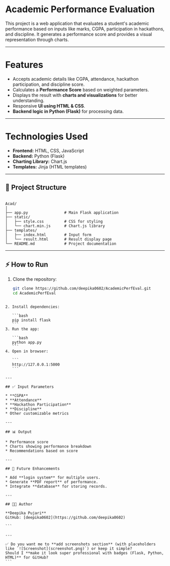 
# Academic Performance Evaluation

This project is a web application that evaluates a student's academic performance based on inputs like marks, CGPA, participation in hackathons, and discipline. It generates a performance score and provides a visual representation through charts.

---

# Features
- Accepts academic details like CGPA, attendance, hackathon participation, and discipline score.
- Calculates a **Performance Score** based on weighted parameters.
- Displays the result with **charts and visualizations** for better understanding.
- Responsive **UI using HTML & CSS**.
- **Backend logic in Python (Flask)** for processing data.

---

# Technologies Used
- **Frontend:** HTML, CSS, JavaScript
- **Backend:** Python (Flask)
- **Charting Library:** Chart.js
- **Templates:** Jinja (HTML templates)

---

## 📂 Project Structure
```

Acad/
│
├── app.py                # Main Flask application
├── static/
│   ├── style.css         # CSS for styling
│   └── chart.min.js      # Chart.js library
├── templates/
│   ├── index.html        # Input form
│   └── result.html       # Result display page
└── README.md             # Project documentation

````

---

## ⚡ How to Run
1. Clone the repository:
   ```bash
   git clone https://github.com/deepika0602/AcademicPerfEval.git
   cd AcademicPerfEval
````

2. Install dependencies:

   ```bash
   pip install flask
   ```
3. Run the app:

   ```bash
   python app.py
   ```
4. Open in browser:

   ```
   http://127.0.0.1:5000
   ```

---

## ✅ Input Parameters

* **CGPA**
* **Attendance**
* **Hackathon Participation**
* **Discipline**
* Other customizable metrics

---

## 📊 Output

* Performance score
* Charts showing performance breakdown
* Recommendations based on score

---

## 🔮 Future Enhancements

* Add **login system** for multiple users.
* Generate **PDF report** of performance.
* Integrate **database** for storing records.

---

## 👩‍💻 Author

**Deepika Pujari**
GitHub: [deepika0602](https://github.com/deepika0602)

```

---

✅ Do you want me to **add screenshots section** (with placeholders like `![Screenshot](screenshot.png)`) or keep it simple?  
Should I **make it look super professional with badges (Flask, Python, HTML)** for GitHub?
```
